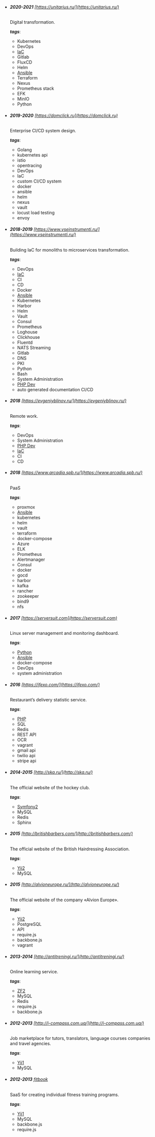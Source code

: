 [//]: <> (vim: set et fenc=utf-8 ff=unix sts=2 sw=2 ts=2)
- ###### **2020-2021** [https://unitarius.ru/](https://unitarius.ru/)
  Digital transformation.

  **_tags_**:
  - Kubernetes
  - DevOps
  - [IaC][ANSIBLE-url]
  - Gitlab
  - FluxCD
  - Helm
  - [Ansible][ANSIBLE-url]
  - Terraform
  - Nexus
  - Prometheus stack
  - EFK
  - MinIO
  - Python

- ###### **2019-2020** [https://domclick.ru](https://domclick.ru)
  Enterprise CI/CD system design.

  **_tags_**:
  - Golang
  - kubernetes api
  - istio
  - opentracing
  - DevOps
  - IaC
  - custom CI/CD system
  - docker
  - ansible
  - helm
  - nexus
  - vault
  - locust load testing
  - envoy

- ###### **2018-2019** [https://www.vseinstrumenti.ru/](https://www.vseinstrumenti.ru/)
  Building IaC for monoliths to microservices transformation.

  **_tags_**:
  - DevOps
  - [IaC][ANSIBLE-url]
  - CI
  - CD
  - Docker
  - [Ansible][ANSIBLE-url]
  - Kubernetes
  - Harbor
  - Helm
  - Vault
  - Consul
  - Prometheus
  - Loghouse
  - Clickhouse
  - Fluentd
  - NATS Streaming
  - Gitlab
  - DNS
  - PKI
  - Python
  - Bash
  - System Administration
  - [PHP Dev][PHP-url]
  - auto generated documentation CI/CD

- ###### **2018** [https://evgeniyblinov.ru/](https://evgeniyblinov.ru/)
  Remote work.

  **_tags_**:
  - DevOps
  - System Administration
  - [PHP Dev][PHP-url]
  - [IaC][ANSIBLE-url]
  - CI
  - CD

- ###### **2018** [https://www.arcadia.spb.ru/](https://www.arcadia.spb.ru/)
  PaaS

  **_tags_**:
  - proxmox
  - [Ansible][ANSIBLE-url]
  - kubernetes
  - helm
  - vault
  - terraform
  - docker-compose
  - Azure
  - ELK
  - Prometheus
  - Alertmanager
  - Consul
  - docker
  - gocd
  - harbor
  - kafka
  - rancher
  - zookeeper
  - bind9
  - nfs

- ###### **2017** [https://serversuit.com](https://serversuit.com)
  Linux server management and monitoring dashboard.

  **_tags_**:
  - [Python][Python-url]
  - [Ansible][ANSIBLE-url]
  - docker-compose
  - DevOps
  - system administration

- ###### **2016** [https://ifexo.com/](https://ifexo.com/)
  Restaurant’s delivery statistic service.

  **_tags_**:
  - [PHP][PHP-url]
  - SQL
  - Redis
  - REST API
  - OCR
  - vagrant
  - gmail api
  - twilio api
  - stripe api

- ###### **2014-2015** [http://ska.ru/](http://ska.ru/)
  The official website of the hockey club.

  **_tags_**:
  - [Symfony2][PHP-url]
  - MySQL
  - Redis
  - Sphinx

- ###### **2015** [http://britishbarbers.com/](http://britishbarbers.com/)
  The official website of the British Hairdressing Association.

  **_tags_**:
  - [Yii2][PHP-url]
  - MySQL

- ###### **2015** [http://alvioneurope.ru/](http://alvioneurope.ru/)
  The official website of the company «Alvion Europe».

  **_tags_**:
  - [Yii2][PHP-url]
  - PostgreSQL
  - API
  - require.js
  - backbone.js
  - vagrant

- ###### **2013-2014** [http://antitreningi.ru/](http://antitreningi.ru/)
  Online learning service.

  **_tags_**:
  - [ZF2][PHP-url]
  - MySQL
  - Redis
  - require.js
  - backbone.js

- ###### **2012-2013** [http://i-compass.com.ua/](http://i-compass.com.ua/)
  Job marketplace for tutors, translators, language courses companies and travel agencies.

  **_tags_**:
  - [Yii1][PHP-url]
  - MySQL

- ###### **2012-2013** [fitbook][#-url]
  SaaS for creating individual fitness training programs.

  **_tags_**:
  - [Yii1][PHP-url]
  - MySQL
  - backbone.js
  - require.js

[#-url]: #

[PHP-url]: https://github.com/EvgeniyBlinov?tab=repositories&q=&type=source&language=php
[Python-url]: https://github.com/EvgeniyBlinov?tab=repositories&q=&type=source&language=python
[BASH-url]: https://github.com/EvgeniyBlinov?tab=repositories&q=&type=source&language=shell
[ANSIBLE-url]: https://github.com/EvgeniyBlinov?tab=repositories&q=&type=source&q=ansible
[SYMFONY-url]: https://github.com/EvgeniyBlinov/RefrigeratorBundle
[YII2-url]: https://github.com/EvgeniyBlinov/yii2-social
[SLIM-url]: https://github.com/EvgeniyBlinov/slim-advanced
[VAULT-url]: https://github.com/EvgeniyBlinov/vault-policy-generator
